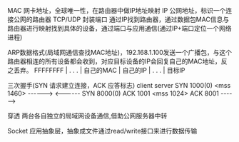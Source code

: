 MAC		网卡地址，全球唯一性，在路由器中做IP地址映射
IP		公网地址，标识一个连接公网的路由器
TCP/UDP	封装端口
通过IP找到路由器，通过数据包MAC信息与路由器进行映射找到具体的设备，通过端口与应用通信(通过IP+端口定位一个网络进程)

ARP数据格式(局域网通信查找MAC地址)，192.168.1.100发送一个广播包，与这个路由器相连的所有设备都会收到，对应目标设备的IP会回复自己的MAC地址，反之丢弃。
FFFFFFFF | . . . | 自己的MAC | 自己的IP | . . .  | 目标IP

三次握手(SYN 请求建立连接，ACK 应答标志)
client							server
SYN 1000(0) <mss 1460>  ------>
						<------ SYN 8000(0) ACK 1001 <mss 1024>
ACK 8001				------>

穿透 两台各自独立的局域网设备通信,借助公网服务器中转

Socket 应用抽象层，抽象成文件通过read/write接口来进行数据传输

